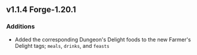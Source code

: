 ## v1.1.4 Forge-1.20.1

### Additions
- Added the corresponding Dungeon's Delight foods to the new Farmer's Delight tags; `meals`, `drinks`, and `feasts`
